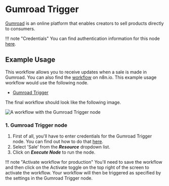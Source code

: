 # Gumroad Trigger

[Gumroad](https://gumroad.com) is an online platform that enables creators to sell products directly to consumers.

!!! note "Credentials"
    You can find authentication information for this node [here](/integrations/credentials/gumroad/).


## Example Usage

This workflow allows you to receive updates when a sale is made in Gumroad. You can also find the [workflow](https://n8n.io/workflows/650) on n8n.io. This example usage workflow would use the following node.

- [Gumroad Trigger]()

The final workflow should look like the following image.

![A workflow with the Gumroad Trigger node](/_images/integrations/trigger-nodes/gumroadtrigger/workflow.png)

### 1. Gumroad Trigger node

1. First of all, you'll have to enter credentials for the Gumroad Trigger node. You can find out how to do that [here](/integrations/credentials/gumroad/).
2. Select 'Sale' from the ***Resource*** dropdown list.
3. Click on ***Execute Node*** to run the node.

!!! note "Activate workflow for production"
    You'll need to save the workflow and then click on the Activate toggle on the top right of the screen to activate the workflow. Your workflow will then be triggered as specified by the settings in the Gumroad Trigger node.

